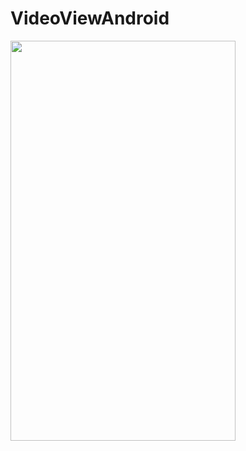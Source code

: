 # VideoViewAndroid
<img src="https://drive.google.com/uc?export=download&id=1RKCQTeKN4puWC0gIixTnspd-wN0vTmun" width="360" height="640"><br/>
